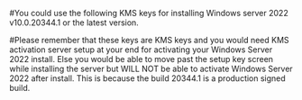 #You could use the following KMS keys for installing Windows server 2022 v10.0.20344.1 or the latest version.

#Please remember that these keys are KMS keys and you would need KMS activation server setup at your end for activating your Windows Server 2022 install. Else you would be able to move past the setup key screen while installing the server but WILL NOT be able to activate Windows Server 2022 after install. This is because the build 20344.1 is a production signed build.
